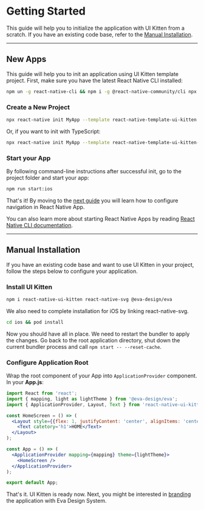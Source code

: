 # Getting Started

This guide will help you to initialize the application with UI Kitten from a scratch. If you have an existing code base, refer to the [Manual Installation](guides/getting-started#manual-installation).

<hr>

## New Apps

This guide will help you to init an application using UI Kitten template project. First, make sure you have the latest React Native CLI installed: 

 ```bash
npm un -g react-native-cli && npm i -g @react-native-community/cli npx
```

### Create a New Project

```bash
npx react-native init MyApp --template react-native-template-ui-kitten
```

Or, if you want to init with TypeScript:

```bash
npx react-native init MyApp --template react-native-template-ui-kitten-typescript
```

### Start your App

By following command-line instructions after successful init, go to the project folder and start your app:

```bash
npm run start:ios
``` 

That's it! By moving to the [next guide](guides/configure-navigation) you will learn how to configure navigation in React Native App.

You can also learn more about starting React Native Apps by reading <a href="https://github.com/react-native-community/cli/blob/master/docs/commands.md#commands" target="_blank">React Native CLI documentation</a>.

<hr>

## Manual Installation

If you have an existing code base and want to use UI Kitten in your project, follow the steps below to configure your application.

### Install UI Kitten

```bash
npm i react-native-ui-kitten react-native-svg @eva-design/eva
```

We also need to complete installation for iOS by linking react-native-svg.

```bash
cd ios && pod install
```

Now you should have all in place. We need to restart the bundler to apply the changes.
Go back to the root application directory, shut down the current bundler process and call `npm start -- --reset-cache`.

### Configure Application Root

Wrap the root component of your App into `ApplicationProvider` component. In your **App.js**:

```jsx
import React from 'react';
import { mapping, light as lightTheme } from '@eva-design/eva';
import { ApplicationProvider, Layout, Text } from 'react-native-ui-kitten';

const HomeScreen = () => (
  <Layout style={{flex: 1, justifyContent: 'center', alignItems: 'center'}}>
    <Text catetory='h1'>HOME</Text>
  </Layout>
);

const App = () => (
  <ApplicationProvider mapping={mapping} theme={lightTheme}>
    <HomeScreen />
  </ApplicationProvider>
);

export default App;
```

That's it. UI Kitten is ready now. Next, you might be interested in [branding](guides/branding) the application with Eva Design System.
